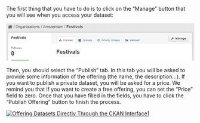 The first thing that you have to do is to click on the “Manage” button
that you will see when you access your dataset:

[![OfferingDatasetsDirectlyThrough1](../images/OfferingDatasetsDirectlyThrough1.png)](../images/OfferingDatasetsDirectlyThrough1.png)

Then, you should select the “Publish” tab. In this tab you will be asked
to provide some information of the offering (the name, the
description...). If you want to publish a private dataset, you will be
asked for a price. We remind you that if you want to create a free
offering, you can set the “Price” field to zero. Once that you have
filled in the fields, you have to click the “Publish Offering” button to
finish the process.

[![Offering Datasets Directly Through the CKAN
Interface1](../images/Offering-Datasets-Directly-Through-the-CKAN-Interface1.png)](../images/Offering-Datasets-Directly-Through-the-CKAN-Interface1.png)
